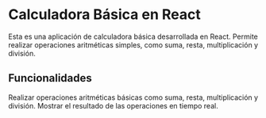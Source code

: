 # Calculadora Básica en React

Esta es una aplicación de calculadora básica desarrollada en React. Permite realizar operaciones aritméticas simples, como suma, resta, multiplicación y división.

## Funcionalidades

Realizar operaciones aritméticas básicas como suma, resta, multiplicación y división.
Mostrar el resultado de las operaciones en tiempo real.